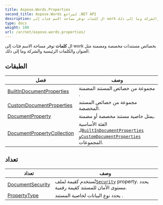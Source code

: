 ```yaml
---
title: Aspose.Words.Properties
second_title: Aspose.Words لمراجع .NET API
description: ال كلمات توفر مساحة الاسم فئات إلى work بخصائص مستندات مخصصة ومضمنة مثل العنوان والكلمات الرئيسية والشركة وما إلى ذلك.
type: docs
weight: 180
url: /ar/net/aspose.words.properties/
---
```

ال **كلمات** توفر مساحة الاسم فئات إلى work بخصائص مستندات مخصصة ومضمنة مثل العنوان والكلمات الرئيسية والشركة وما إلى ذلك.

## الطبقات

| فصل | وصف |
| --- | --- |
| [BuiltInDocumentProperties](./builtindocumentproperties/) | مجموعة من خصائص المستند المضمنة . |
| [CustomDocumentProperties](./customdocumentproperties/) | مجموعة من خصائص المستند المخصصة. |
| [DocumentProperty](./documentproperty/) | يمثل خاصية مستند مخصصة أو مضمنة. |
| [DocumentPropertyCollection](./documentpropertycollection/) | الفئة الأساسية لـ[`BuiltInDocumentProperties`](../aspose.words.properties/builtindocumentproperties/) و[`CustomDocumentProperties`](../aspose.words.properties/customdocumentproperties/) المجموعات. |
## تعداد

| تعداد | وصف |
| --- | --- |
| [DocumentSecurity](./documentsecurity/) | تُستخدم كقيمة لملف[`Security`](../aspose.words.properties/builtindocumentproperties/security/) property. يحدد مستوى الأمان للمستند كقيمة رقمية. |
| [PropertyType](./propertytype/) | يحدد نوع البيانات لخاصية المستند . |


